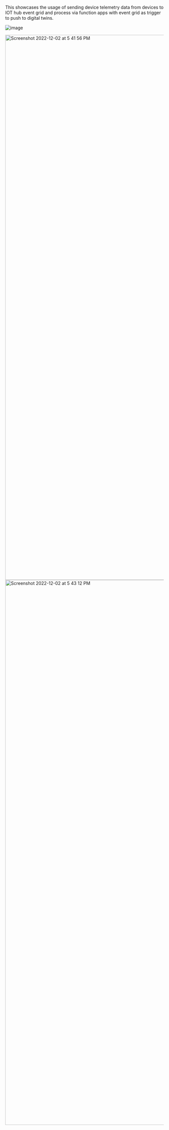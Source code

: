 This showcases the usage of sending device telemetry data from devices to IOT hub  event grid and process via function apps with event grid as trigger to push to digital twins.


![image](https://user-images.githubusercontent.com/20036322/205289941-7af7fe6a-94a8-4978-a9ff-b28902708785.png)

<img width="1728" alt="Screenshot 2022-12-02 at 5 41 56 PM" src="https://user-images.githubusercontent.com/20036322/205290277-f42ff14a-13e7-44dc-8d48-ade365bfdb35.png">

<img width="1728" alt="Screenshot 2022-12-02 at 5 43 12 PM" src="https://user-images.githubusercontent.com/20036322/205290461-d836153f-015d-466a-94a9-b6e9ca7daab9.png">
